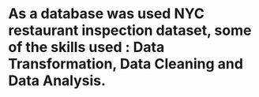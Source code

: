 # As a database was used NYC restaurant inspection dataset, some of the skills used : Data Transformation, Data Cleaning and Data Analysis.
